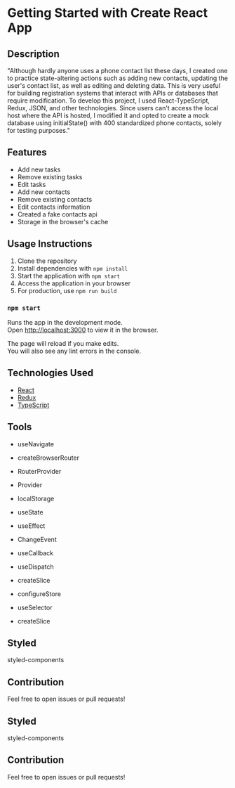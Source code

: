 # Getting Started with Create React App

## Description
"Although hardly anyone uses a phone contact list these days, I created one to practice state-altering actions such as adding new contacts, updating the user's contact list, as well as editing and deleting data. This is very useful for building registration systems that interact with APIs or databases that require modification. To develop this project, I used React-TypeScript, Redux, JSON, and other technologies. Since users can't access the local host where the API is hosted, I modified it and opted to create a mock database using initialState() with 400 standardized phone contacts, solely for testing purposes."

## Features
* Add new tasks
* Remove existing tasks
* Edit tasks
* Add new contacts
* Remove existing contacts
* Edit contacts information
* Created a fake contacts api
* Storage in the browser's cache

## Usage Instructions
1. Clone the repository
2. Install dependencies with `npm install`
3. Start the application with `npm start`
4. Access the application in your browser
5. For production, use `npm run build`

### `npm start`

Runs the app in the development mode.\
Open [http://localhost:3000](http://localhost:3000) to view it in the browser.

The page will reload if you make edits.\
You will also see any lint errors in the console.
## Technologies Used
* [React](https://reactjs.org/)
* [Redux](https://redux.js.org/)
* [TypeScript](https://www.typescriptlang.org/)

## Tools

* useNavigate
* createBrowserRouter
* RouterProvider
* Provider
* localStorage
* useState
* useEffect
* ChangeEvent
* useCallback

* useDispatch
* createSlice
* configureStore
* useSelector
* createSlice

## Styled

styled-components
## Contribution
Feel free to open issues or pull requests!
## Styled

styled-components
## Contribution
Feel free to open issues or pull requests!


